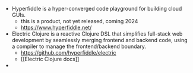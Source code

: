 - Hyperfiddle is a hyper-converged code playground for building cloud GUIs.
	- this is a product, not yet released, coming 2024
	- https://www.hyperfiddle.net/
- Electric Clojure is a reactive Clojure DSL that simplifies full-stack web development by seamlessly merging frontend and backend code, using a compiler to manage the frontend/backend boundary.
	- https://github.com/hyperfiddle/electric
	- [[Electric Clojure docs]]
-